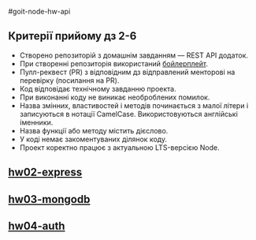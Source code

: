 #goit-node-hw-api

## Критерії прийому дз 2-6

- Створено репозиторій з домашнім завданням — REST API додаток.
- При створенні репозиторія використаний
  [бойлерплейт](https://github.com/goitacademy/nodejs-homework-template).
- Пулл-реквест (PR) з відповідним дз відправлений менторові на перевірку (посилання на PR).
- Код відповідає технічному завданню проекта.
- При виконанні коду не виникає необроблених помилок.
- Назва змінних, властивостей і методів починається з малої літери і записуються в нотації
  CamelCase. Використовуються англійські іменники.
- Назва функції або методу містить дієслово.
- У коді немає закоментуваних ділянок коду.
- Проект коректно працює з актуальною LTS-версією Node.

## [hw02-express](hw02-express.md)

## [hw03-mongodb](hw03-mongodb.md)

## [hw04-auth](hw04-auth.md)
